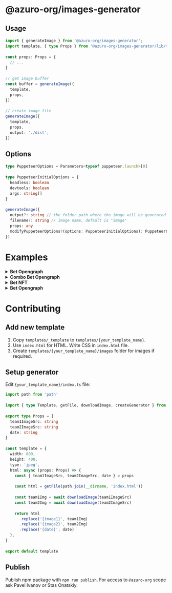 # @azuro-org/images-generator

## Usage

```typescript
import { generateImage } from '@azuro-org/images-generator';
import template, { type Props } from '@azuro-org/images-generator/lib/templates/bet-nft';

const props: Props = {
  // ...
}

// get image buffer
const buffer = generateImage({
  template,
  props,
})

// create image file
generateImage({
  template,
  props,
  output: './dist',
})
```

## Options

```typescript
type PuppeteerOptions = Parameters<typeof puppeteer.launch>[0]

type PuppeteerInitialOptions = {
  headless: boolean
  devtools: boolean
  args: string[]
}

generateImage({
  output?: string // the folder path where the image will be generated
  filename?: string // image name, default is "image"
  props: any
  modifyPuppeteerOptions?(options: PuppeteerInitialOptions): PuppeteerOptions
})
```


# Examples

<details>
<summary><b>Bet Opengraph</b></summary>
<p>

```typescript
import { generateImage } from '@azuro-org/images-generator';
import template from '@azuro-org/images-generator/lib/templates/bet-og';

generateImage({
  template,
  props: {
    title: 'Decentralized betting is awesome!',
    game: {
      country: 'International Tournaments',
      league: 'ESL Challenger League North America',
      participants: [
        {
          name: 'WINDINGO',
          image: 'https://content.bookmaker.xyz/avatars/provider-3/4757.png',
        },
        {
          name: 'Los Grandes Academy',
          image: 'https://content.bookmaker.xyz/avatars/provider-3/4739.png',
        },
      ],
      startsAt: Date.now(),
    }
  },
})
```

### Result

<img src="https://github.com/Azuro-protocol/images-generator/raw/main/src/templates/bet-og/example.jpeg" width="600" />
</p>
</details>

<details>
<summary><b>Combo Bet Opengraph</b></summary>
<p>

```typescript
import { generateImage } from '@azuro-org/images-generator';
import template from '@azuro-org/images-generator/lib/templates/combo-bet-og';

generateImage({
  template,
  props: {
    title: 'Decentralized betting is awesome!',
    data: {
      totalOdds: 1.57,
      possiblePayout: 1017.17,
      asset: 'USDT',
    }
  },
})

// or (for "Winning" label)

generateImage({
  template,
  props: {
    title: 'Decentralized betting is awesome!',
    data: {
      totalOdds: 1.57,
      payout: 500,
      asset: 'USDT',
    }
  },
})
```

### Result

<img src="https://github.com/Azuro-protocol/images-generator/raw/main/src/templates/combo-bet-og/example.jpeg" width="600" />
</p>
</details>

<details>
<summary><b>Bet NFT</b></summary>
<p>

```typescript
import { generateImage } from '@azuro-org/images-generator';
import template from '@azuro-org/images-generator/lib/templates/bet-nft';

generateImage({
  template,
  props: {
    type: 'match',
    sport: 'Football',
    league: 'International Tournaments · FIFA - World Cup',
    team1: {
      img: 'https://content.bookmaker.xyz/avatars/provider-3/4757.png',
      name: 'Ecuador',
    },
    team2: {
      img: 'https://content.bookmaker.xyz/avatars/provider-3/4739.png',
      name: 'Senegal',
    },
    date: 'Dec 24, 2020',
    betAmount: '100 xDAI',
    outcome: 'Senegal',
    betOdds: '1.7',
    currentOdds: '1.2',
  },
})
```

### Result

<img src="https://github.com/Azuro-protocol/images-generator/raw/main/src/templates/bet-nft/example.png" width="255" />
</p>
</details>

<details>
<summary><b>Bet Opengraph</b></summary>
<p>

```typescript
import { generateImage } from '@azuro-org/images-generator';
import template from '@azuro-org/images-generator/lib/templates/freebet';

generateImage({
  template,
  props: {
    amount: '5 xDAI',
    date: '12.01.2022',
  },
})
```

### Result

<img src="https://github.com/Azuro-protocol/images-generator/raw/main/src/templates/freebet/example.png" width="416" />
</p>
</details>


# Contributing

## Add new template

1. Copy `templates/_template` to `templates/{your_template_name}`.
3. Use `index.html` for HTML. Write CSS in `index.html` file.
4. Create `templates/{your_template_name}/images` folder for images if required.


## Setup generator

Edit `{your_template_name}/index.ts` file:

```typescript
import path from 'path'

import { type Template, getFile, downloadImage, createGenerator } from '../../utils'

export type Props = {
  team1ImageSrc: string
  team2ImageSrc: string
  date: string
}

const template = {
  width: 800,
  height: 400,
  type: 'jpeg',
  html: async (props: Props) => {
    const { team1ImageSrc, team2ImageSrc, date } = props

    const html = getFile(path.join(__dirname, 'index.html'))

    const team1Img = await downloadImage(team1ImageSrc)
    const team2Img = await downloadImage(team2ImageSrc)

    return html
      .replace('{image1}', team1Img)
      .replace('{image2}', team2Img)
      .replace('{date}', date)
  },
}

export default template
```

## Publish

Publish npm package with `npm run publish`. For access to `@azuro-org` scope ask Pavel Ivanov or Stas Onatskiy.
